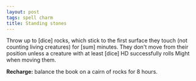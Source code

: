 ```yaml
---
layout: post
tags: spell charm
title: Standing stones
---
```

Throw up to [dice] rocks, which stick to the first surface they touch (not counting living creatures) for [sum] minutes. They don't move from their position unless a creature with at least [dice] HD successfully rolls Might when moving them.

<b>Recharge:</b> balance the book on a cairn of rocks for 8 hours.
